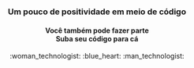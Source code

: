 

<h3 align="center">Um pouco de positividade em meio de código</h3>

<h4 align=center> Você também pode fazer parte</br>
Suba seu código para cá</h4> 

<div id: "emoji" align= "center">
:woman_technologist: :blue_heart: :man_technologist: 
</div>

